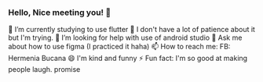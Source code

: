 ### Hello, Nice meeting you! 👋

 🔭 I’m currently studying to use flutter
 🌱 I don't have a lot of patience about it but I'm trying.
 🤔 I’m looking for help with use of android studio
 💬 Ask me about how to use figma (I practiced it haha)
 📫 How to reach me: FB: Hermenia Bucana
 😄 I'm kind and funny 
 ⚡ Fun fact: I'm so good at making people laugh. promise
